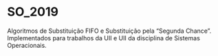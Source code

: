 # SO_2019
Algoritmos de Substituição FIFO e Substituição pela “Segunda Chance”. Implementados para trabalhos da UII e UII da disciplina de Sistemas Operacionais.
